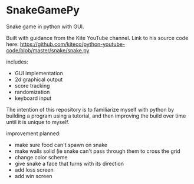 # SnakeGamePy
Snake game in python with GUI.

Built with guidance from the Kite YouTube channel.
    Link to his source code here: https://github.com/kiteco/python-youtube-code/blob/master/snake/snake.py

includes:
- GUI implementation
- 2d graphical output
- score tracking
- randomization
- keyboard input

The intention of this repository is to familiarize myself with python by building a program using a tutorial, and then
improving the build over time until it is unique to myself.

improvement planned:
- make sure food can't spawn on snake
- make walls solid (ie snake can't pass through them to cross the grid
- change color scheme
- give snake a face that turns with its direction
- add loss screen
- add win screen
 


